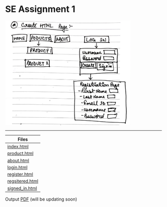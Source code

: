 # SE Assignment 1

<img src="image.png"  width="80%">

---

| Files                              |
| ---------------------------------- |
| [index.html](index.html)           |
| [product.html](product.html)       |
| [about.html](about.html)           |
| [login.html](login.html)           |
| [register.html](register.html)     |
| [regsitered.html](registered.html) |
| [signed_in.html](signed_in.html)   |

Output [PDF]() (will be updating soon)
